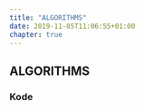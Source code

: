 ```yaml
---
title: "ALGORITHMS"
date: 2019-11-05T11:06:55+01:00
chapter: true
---
```


<h2>ALGORITHMS</h2>

<h3>Kode</h3>
